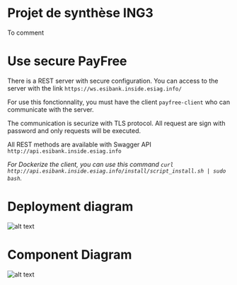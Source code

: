 # Projet de synthèse ING3

To comment

# Use secure PayFree
  
  There is a REST server with secure configuration. You can access to the server with the link `https://ws.esibank.inside.esiag.info/`
  
  For use this fonctionnality, you must have the client `payfree-client` who can communicate with the server.
  
  The communication is securize with TLS protocol. All request are sign with password and only requests will be executed.
  
  All REST methods are available with Swagger API `http://api.esibank.inside.esiag.info`
  
  _For Dockerize the client, you can use this command `curl http://api.esibank.inside.esiag.info/install/script_install.sh | sudo bash`._
  
# Deployment diagram 


![alt text](http://gitlab.esibank.inside.esiag.info/esibank-project/project-esibank/raw/master/diagrammes/DeploymentDiagramPDS.jpg) 

# Component Diagram


![alt text](http://gitlab.esibank.inside.esiag.info/esibank-project/project-esibank/raw/master/diagrammes/ComponentDiagramPDS.jpg) 
